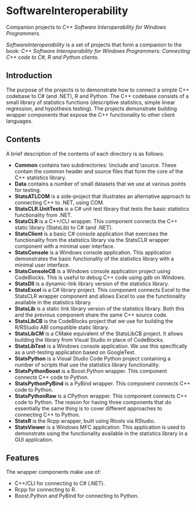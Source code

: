 # SoftwareInteroperability
Companion projects to _C++ Software Interoperability for Windows Programmers._

_SoftwareInteroperability_ is a set of projects that form a companion to the book: _C++ Software Interoperability for Windows Programmers: Connecting C++ code to C#, R and Python clients._

## Introduction
The purpose of the projects is to demonstrate how to connect a simple C++ codebase to C# (and .NET), R and Python. The C++ codebase consists of a small library of statistics functions (descriptive statistics, simple linear regression, and hypothesis testing). The projects demonstrate building wrapper components that expose the C++ functionality to other client languages.

## Contents
A brief description of the contents of each directory is as follows:

* __Common__ contains two subdirectories: \include and \source. These contain the common header and source files that form the core of the C++ statistics library.
* __Data__ contains a number of small datasets that we use at various points for testing.
* __StatsATLCOM__ is a side-project that illustrates an alternative approach to connecting C++ to .NET, using COM.
* __StatsCLR.UnitTests__ is a C# unit test library that tests the basic statistics functionality from .NET.
* __StatsCLR__ is a C++/CLI wrapper. This component connects the C++ static library (StatsLib) to C# (and .NET).
* __StatsClient__ is a basic C# console application that exercises the functionality from the statistics library via the StatsCLR wrapper component with a minimal user interface.
* __StatsConsole__ is a Windows console application. This application demonstrates the basic functionality of the statistics library with a minimal user interface.
* __StatsConsoleCB__ is a Windows console application project using CodeBlocks. This is useful to debug C++ code using gdb on Windows.
* __StatsDll__ is a dynamic-link library version of the statistics library.
* __StatsExcel__ is a C# library project. This component connects Excel to the StatsCLR wrapper component and allows Excel to use the functionality available in the statistics library.
* __StatsLib__ is a static link library version of the statistics library. Both this and the previous component share the same C++ source code.
* __StatsLibCB__ is the CodeBlocks project that we use for building the R/RStudio ABI compatible static library. 
* __StatsLibCM__ is a CMake equivalent of the StatsLibCB project. It allows building the library from Visual Studio in place of CodeBlocks.
* __StatsLibTest__ is a Windows console application. We use this specifically as a unit-testing application based on GoogleTest.
* __StatsPython__ is a Visual Studio Code Python project containing a number of scripts that use the statistics library functionality.
* __StatsPythonBoost__ is a Boost.Python wrapper. This component connects C++ code to Python.
* __StatsPythonPyBind__ is a PyBind wrapper. This component connects C++ code to Python.
* __StatsPythonRaw__ is a CPython wrapper. This component connects C++ code to Python. The reason for having three components that do essentially the same thing is to cover different approaches to connecting C++ to Python.
* __StatsR__ is the Rcpp wrapper, built using Rtools via RStudio. 
* __StatsViewer__ is a Windows MFC application. This application is used to demonstrate using the functionality available in the statistics library in a GUI application.

## Features
The wrapper components make use of:
* C++/CLI for connecting to C# (.NET).
* Rcpp for connecting to R.
* Boost.Python and PyBind for connecting to Python.
